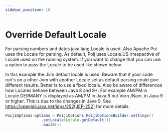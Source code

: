```yaml
---
sidebar_position: 16
---
```


# Override Default Locale

For parsing numbers and dates java.lang.Locale is used. Also Apache Poi uses the Locale for parsing.
As default, Poij uses Locale.US irrespective of Locale used on the running system. If you want to change that
you can use a option to pass the Locale to be used like shown below.

In this example the Jvm default locale is used. Beware that if your code run's on a other Jvm with another Locale set as default parsing could give different results. Better is to use a fixed locale.
Also be aware of differences how Locales behave between Java 8 and 9+. For example AM/PM in Locale.GERMANY is displayed as AM/PM in Java 8 but Vorn./Nam. in Java 9 or higher.
This is due to the changes in Java 9. See https://openjdk.java.net/jeps/252[JEP-252] for more details.

```java
PoijiOptions options = PoijiOptions.PoijiOptionsBuilder.settings()
                .setLocale(Locale.getDefault())
                .build();
```

